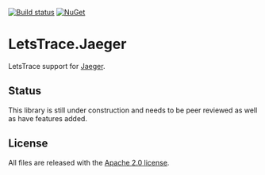 [![Build status][ci-img]][ci] [![NuGet][nuget-img]][nuget]

# LetsTrace.Jaeger
LetsTrace support for [Jaeger](https://github.com/Chatham/LetsTrace.Jaeger).

## Status
This library is still under construction and needs to be peer reviewed as well as have features added.

## License
All files are released with the [Apache 2.0 license](LICENSE).

[ci-img]: https://ci.appveyor.com/api/projects/status/0bpxf9q708xp1aas?svg=true
[ci]: https://ci.appveyor.com/project/chatham/letstrace-jaeger
[nuget-img]: https://img.shields.io/nuget/v/LetsTrace.Jaeger.svg
[nuget]: https://www.nuget.org/packages/LetsTrace.Jaeger/

